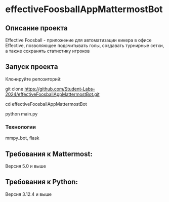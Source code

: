 # effectiveFoosballAppMattermostBot
## Описание проекта
Effective Foosball - приложение для автоматизации кикера в офисе Effective, позволяющее подсчитывать голы, создавать турнирные сетки, а также сохранять статистику игроков
## Запуск проекта
Клонируйте репозиторий:

git clone https://github.com/Student-Labs-2024/effectiveFoosballAppMattermostBot.git

cd effectiveFoosballAppMattermostBot

python main.py

### Технологии
mmpy_bot, flask 

## Требования к Mattermost:
Версия 5.0 и выше

## Требования к Python:
Версия 3.12.4 и выше
